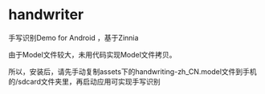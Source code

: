 handwriter
==========

手写识别Demo for Android ，基于Zinnia 

由于Model文件较大，未用代码实现Model文件拷贝。

所以，安装后，请先手动复制assets下的handwriting-zh_CN.model文件到手机的/sdcard文件夹里，再启动应用可实现手写识别
